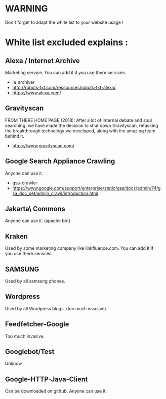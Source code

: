 # WARNING

Don't forget to adapt the white list to your website usage !

# White list excluded explains :

Alexa / Internet Archive
------------------------
Marketing service. You can add it if you use there services.
- ia_archiver
- http://robots-txt.com/ressources/robots-txt-alexa/
- https://www.alexa.com/

Gravityscan
-----------
FROM THERE HOME PAGE (2018): After a lot of internal debate and soul searching, we have made the decision to shut down Gravityscan, retasking the breakthrough technology we developed, along with the amazing team behind it.
- https://www.gravityscan.com/

Google Search Appliance Crawling
--------------------------------
Anyone can use it.
- gsa-crawler
- https://www.google.com/support/enterprise/static/gsa/docs/admin/74/gsa_doc_set/admin_crawl/introduction.html

Jakarta\ Commons
----------------
Anyone can use it. (apache bot)

Kraken
------
Used by some marketing company like linkfluence.com. You can add it if you use there services.

SAMSUNG
-------
Used by all samsung phones.

Wordpress
---------
Used by all Wordpress blogs. (too much invasive)

Feedfetcher-Google
------------------
Too much invasive.

Googlebot/Test
--------------
Unknow

Google-HTTP-Java-Client
-----------------------
Can be downloaded on github. Anyone can use it.